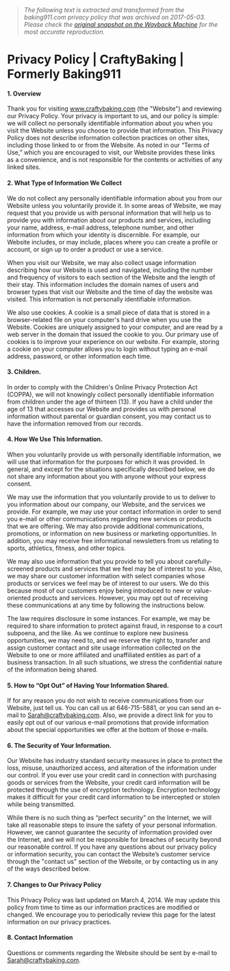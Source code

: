 > *The following text is extracted and transformed from the baking911.com privacy policy that was archived on 2017-05-03. Please check the [original snapshot on the Wayback Machine](https://web.archive.org/web/20170503055340id_/http%3A//www.craftybaking.com/privacy-policy) for the most accurate reproduction.*

# Privacy Policy | CraftyBaking | Formerly Baking911

#### 1\. Overview

Thank you for visiting www.craftybaking.com (the "Website") and reviewing our Privacy Policy. Your privacy is important to us, and our policy is simple: we will collect no personally identifiable information about you when you visit the Website unless you choose to provide that information. This Privacy Policy does not describe information collection practices on other sites, including those linked to or from the Website. As noted in our “Terms of Use,” which you are encouraged to visit, our Website provides these links as a convenience, and is not responsible for the contents or activities of any linked sites.

#### 2\. What Type of Information We Collect

We do not collect any personally identifiable information about you from our Website unless you voluntarily provide it. In some areas of Website, we may request that you provide us with personal information that will help us to provide you with information about our products and services, including your name, address, e-mail address, telephone number, and other information from which your identity is discernible. For example, our Website includes, or may include, places where you can create a profile or account, or sign up to order a product or use a service.

When you visit our Website, we may also collect usage information describing how our Website is used and navigated, including the number and frequency of visitors to each section of the Website and the length of their stay. This information includes the domain names of users and browser types that visit our Website and the time of day the website was visited. This information is not personally identifiable information.

We also use cookies. A cookie is a small piece of data that is stored in a browser-related file on your computer's hard drive when you use the Website. Cookies are uniquely assigned to your computer, and are read by a web server in the domain that issued the cookie to you. Our primary use of cookies is to improve your experience on our website. For example, storing a cookie on your computer allows you to login without typing an e-mail address, password, or other information each time.

#### 3\. Children.

In order to comply with the Children's Online Privacy Protection Act (COPPA), we will not knowingly collect personally identifiable information from children under the age of thirteen (13). If you have a child under the age of 13 that accesses our Website and provides us with personal information without parental or guardian consent, you may contact us to have the information removed from our records.

#### 4\. How We Use This Information.

When you voluntarily provide us with personally identifiable information, we will use that information for the purposes for which it was provided. In general, and except for the situations specifically described below, we do not share any information about you with anyone without your express consent.

We may use the information that you voluntarily provide to us to deliver to you information about our company, our Website, and the services we provide. For example, we may use your contact information in order to send you e-mail or other communications regarding new services or products that we are offering. We may also provide additional communications, promotions, or information on new business or marketing opportunities. In addition, you may receive free informational newsletters from us relating to sports, athletics, fitness, and other topics.

We may also use information that you provide to tell you about carefully-screened products and services that we feel may be of interest to you. Also, we may share our customer information with select companies whose products or services we feel may be of interest to our users. We do this because most of our customers enjoy being introduced to new or value-oriented products and services. However, you may opt out of receiving these communications at any time by following the instructions below.

The law requires disclosure in some instances. For example, we may be required to share information to protect against fraud, in response to a court subpoena, and the like. As we continue to explore new business opportunities, we may need to, and we reserve the right to, transfer and assign customer contact and site usage information collected on the Website to one or more affiliated and unaffiliated entities as part of a business transaction. In all such situations, we stress the confidential nature of the information being shared.

#### 5\. How to “Opt Out” of Having Your Information Shared.

If for any reason you do not wish to receive communications from our Website, just tell us. You can call us at 646-715-5881, or you can send an e-mail to Sarah@craftybaking.com. Also, we provide a direct link for you to easily opt out of our various e-mail promotions that provide information about the special opportunities we offer at the bottom of those e-mails.

#### 6\. The Security of Your Information.

Our Website has industry standard security measures in place to protect the loss, misuse, unauthorized access, and alteration of the information under our control. If you ever use your credit card in connection with purchasing goods or services from the Website, your credit card information will be protected through the use of encryption technology. Encryption technology makes it difficult for your credit card information to be intercepted or stolen while being transmitted.

While there is no such thing as “perfect security” on the Internet, we will take all reasonable steps to insure the safety of your personal information. However, we cannot guarantee the security of information provided over the Internet, and we will not be responsible for breaches of security beyond our reasonable control. If you have any questions about our privacy policy or information security, you can contact the Website’s customer service through the "contact us" section of the Website, or by contacting us in any of the ways described below.

#### 7\. Changes to Our Privacy Policy

This Privacy Policy was last updated on March 4, 2014. We may update this policy from time to time as our information practices are modified or changed. We encourage you to periodically review this page for the latest information on our privacy practices.

#### 8\. Contact Information

Questions or comments regarding the Website should be sent by e-mail to Sarah@craftybaking.com.
